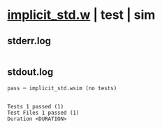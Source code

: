 # [implicit_std.w](../../../../../examples/tests/valid/implicit_std.w) | test | sim

## stderr.log
```log

```

## stdout.log
```log
pass ─ implicit_std.wsim (no tests)
 
 
Tests 1 passed (1)
Test Files 1 passed (1)
Duration <DURATION>
```

